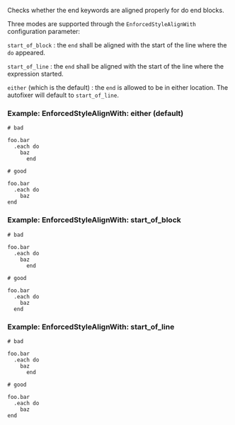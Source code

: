 Checks whether the end keywords are aligned properly for do
end blocks.

Three modes are supported through the `EnforcedStyleAlignWith`
configuration parameter:

`start_of_block` : the `end` shall be aligned with the
start of the line where the `do` appeared.

`start_of_line` : the `end` shall be aligned with the
start of the line where the expression started.

`either` (which is the default) : the `end` is allowed to be in either
location. The autofixer will default to `start_of_line`.

### Example: EnforcedStyleAlignWith: either (default)
    # bad

    foo.bar
      .each do
        baz
          end

    # good

    foo.bar
      .each do
        baz
    end

### Example: EnforcedStyleAlignWith: start_of_block
    # bad

    foo.bar
      .each do
        baz
          end

    # good

    foo.bar
      .each do
        baz
      end

### Example: EnforcedStyleAlignWith: start_of_line
    # bad

    foo.bar
      .each do
        baz
          end

    # good

    foo.bar
      .each do
        baz
    end
